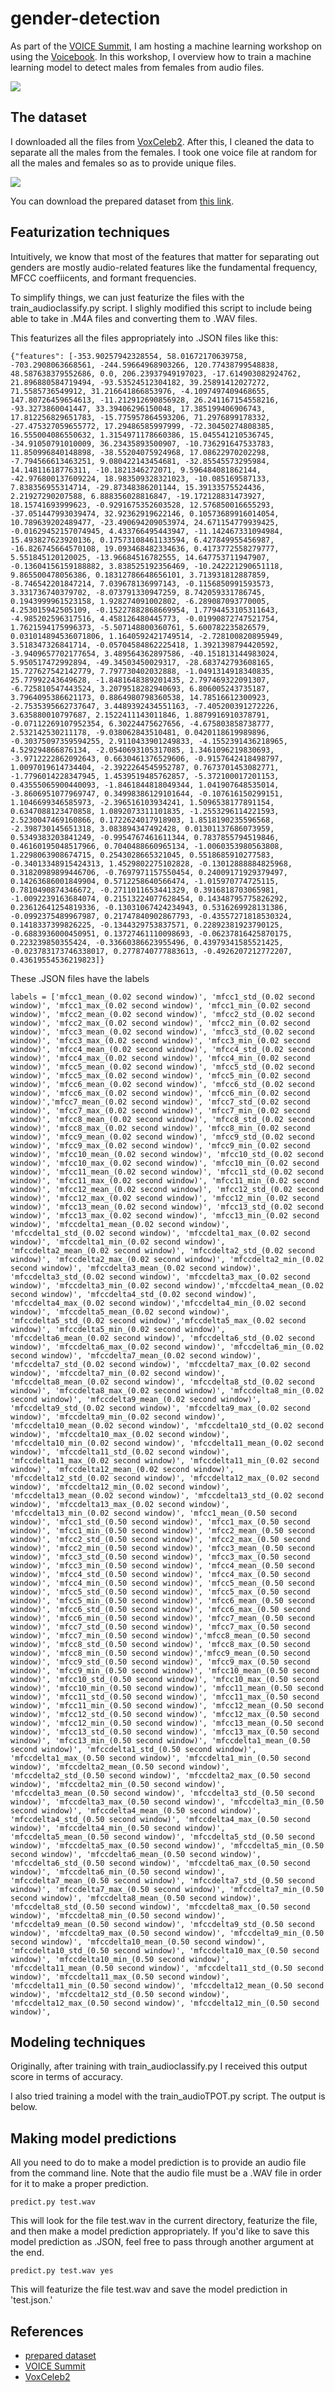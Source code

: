 # gender-detection

As part of the [VOICE Summit](https://www.voicesummit.ai/), I am hosting a machine learning workshop on using the [Voicebook](https://github.com/jim-schwoebel/voicebook). In this workshop, I overview how to train a machine learning model to detect males from females from audio files. 

![](https://media.giphy.com/media/l0HlVq3nJvhSZiZEs/giphy.gif)

## The dataset

I downloaded all the files from [VoxCeleb2](http://www.robots.ox.ac.uk/~vgg/data/voxceleb/). After this, I cleaned the data to separate all the males from the females. I took one voice file at random for all the males and females so as to provide unique files.

![](https://github.com/jim-schwoebel/gender-detection/blob/master/data/Screen%20Shot%202019-07-22%20at%2011.16.14%20AM.png)

You can download the prepared dataset from [this link](https://drive.google.com/file/d/1HRbWocxwClGy9Fj1MQeugpR4vOaL9ebO/view).

## Featurization techniques

Intuitively, we know that most of the features that matter for separating out genders are mostly audio-related features like the fundamental frequency, MFCC coeffiicents, and formant frequencies. 

To simplify things, we can just featurize the files with the train_audioclassify.py script. I slighly modified this script to include being able to take in .M4A files and converting them to .WAV files.

This featurizes all the files appropriately into .JSON files like this:

```
{"features": [-353.90257942328554, 58.01672170639758, -703.2908063668561, -244.59664968903266, 120.77438799548838, 48.587638379552686, 0.0, 206.23937949197023, -17.614903082924762, 21.896880584719494, -93.53524512304182, 39.25891412027272, 71.5585736549912, 31.216641866853976, -4.1097497409468655, 147.80726459654613, -11.212912690856928, 26.241167154558216, -93.3273860041447, 33.39406296150048, 17.385199406906743, 17.812256829651783, -15.775957864593206, 71.2976899178332, -27.475327059655772, 17.29486585997999, -72.30450274808385, 16.555004086550632, 1.3154971178660386, 15.045541210536745, -34.91050791010009, 36.23435893500907, -10.736291647533783, 11.850996840148898, -38.55204075924968, 17.08622970202298, -7.794566613463251, 9.080422143454681, -32.85545573295984, 14.14811618776311, -10.1821346272071, 9.596484081862144, -42.976800137609224, 18.983509328321023, -10.085169587133, 7.838356955314714, -29.87348386201144, 15.39133575524436, 2.21927290207588, 6.888356028816847, -19.172128831473927, 18.15741693999623, -0.9291675352603528, 12.576850016655293, -37.051447993039474, 32.92362919622146, 0.10573689916014054, 10.789639202489477, -23.490694209053974, 24.671154779939425, -0.01629452157074945, 4.433766495443947, -11.142467331094984, 15.493827623920136, 0.17573108461133594, 6.427849955456987, -16.826745664570108, 19.093468482334636, 0.4173772558279777, 5.551845120120025, -13.96684516782555, 14.647753711947907, -0.13604156159188882, 3.838525192356469, -10.242221290651118, 9.865500478056386, 0.18312786648656101, 3.713931812887859, -8.746542201847214, 7.039678136997143, -0.1156850991593573, 3.331736740379702, -8.073791330947259, 8.742059331786745, 0.1943999961523158, 1.928274091002802, -6.289087093770005, 4.253015942505109, -0.15227882868669954, 1.7794453105311643, -4.985202596317516, 4.458126480445773, -0.01990872747521754, 1.7621594175996373, -5.507148800360761, 5.600782235826579, 0.031014894536071806, 1.1640592421749514, -2.728100820895949, 3.518347326841714, -0.05704584862225418, 1.3921398794420592, -3.9409657702177654, 3.489564362897586, -40.151813144983024, 5.950517472992894, -49.34503450029317, -28.683742793608165, 15.727627542142779, 7.797730402032888, -1.0491314918340835, 25.77992243649628, -1.8481648389201435, 2.797469322091307, -6.725810547443524, 3.2079518282940693, 6.806005243735187, 3.7964095386621173, 0.8864980798360538, 14.78516612300923, -2.7535395662737647, 3.4489392434551163, -7.405200391272226, 3.635880010797687, 2.1522411143011846, 1.8879916910378791, -0.07112269107952354, 6.30224475627656, -4.675803858738777, 2.532142530211178, -9.038062843510481, 0.0420118619989896, -0.30375097359594255, 2.9110433901249833, -4.1552391436218965, 4.529294866876134, -2.0540693105317085, 1.3461096219830693, -3.9712222862092643, 0.6630461376529606, -0.9157642418498797, 1.0097019614734404, -2.3922264545952787, 0.7673701453082771, -1.7796014228347945, 1.4539519485762857, -5.372100017201153, 0.43555065900440093, -1.8461844818049344, 1.041907648535014, -3.8606951077969747, 0.34998386129101644, -0.107616150299151, 1.1046699346585973, -2.396516103934241, 1.5096538177891154, 0.6347088123470858, 1.0892073311101835, -1.2553296114221593, 2.5230047469160866, 0.1722624017918903, 1.8518190235596568, -2.398730145651318, 3.083894347492428, 0.01301137686073959, 0.5349383203841249, -0.9954767461611344, 0.7837855794519846, 0.46160195048517966, 0.7040488660965134, -1.0060353980563808, 1.2298063908674715, 0.2543028665321045, 0.5518685910277583, -0.34013348915424313, 1.4529802275102828, -0.13012888884825968, 0.31820989899446706, -0.7697971157550454, 0.24009171929379497, 0.14263686001849904, 0.5712258640566474, -1.015970774725115, 0.7810490874346672, -0.2711011653441329, 0.3916818703065981, -1.0092239163684074, 0.21513224077628454, 0.14348795775826292, 0.23612641254819336, -0.13031067424234943, 0.5316269928131386, -0.0992375489967987, 0.21747840902867793, -0.43557271818530324, 0.1418337399826225, -0.1344329753837571, 0.22892381923790125, -0.6883936000450951, 0.13727461110098693, -0.06237816425870175, 0.223239850355424, -0.33660386623955496, 0.43979341585521425, -0.023783173746338017, 0.2778740777883613, -0.4926207212772207, 0.43619554536219823]}
```
These .JSON files have the labels 

```
labels = ['mfcc1_mean_(0.02 second window)', 'mfcc1_std_(0.02 second window)', 'mfcc1_max_(0.02 second window)', 'mfcc1_min_(0.02 second window)', 'mfcc2_mean_(0.02 second window)', 'mfcc2_std_(0.02 second window)', 'mfcc2_max_(0.02 second window)', 'mfcc2_min_(0.02 second window)', 'mfcc3_mean_(0.02 second window)', 'mfcc3_std_(0.02 second window)', 'mfcc3_max_(0.02 second window)', 'mfcc3_min_(0.02 second window)', 'mfcc4_mean_(0.02 second window)', 'mfcc4_std_(0.02 second window)', 'mfcc4_max_(0.02 second window)', 'mfcc4_min_(0.02 second window)', 'mfcc5_mean_(0.02 second window)', 'mfcc5_std_(0.02 second window)', 'mfcc5_max_(0.02 second window)', 'mfcc5_min_(0.02 second window)', 'mfcc6_mean_(0.02 second window)', 'mfcc6_std_(0.02 second window)', 'mfcc6_max_(0.02 second window)', 'mfcc6_min_(0.02 second window)','mfcc7_mean_(0.02 second window)', 'mfcc7_std_(0.02 second window)', 'mfcc7_max_(0.02 second window)', 'mfcc7_min_(0.02 second window)', 'mfcc8_mean_(0.02 second window)', 'mfcc8_std_(0.02 second window)', 'mfcc8_max_(0.02 second window)', 'mfcc8_min_(0.02 second window)', 'mfcc9_mean_(0.02 second window)', 'mfcc9_std_(0.02 second window)', 'mfcc9_max_(0.02 second window)', 'mfcc9_min_(0.02 second window)', 'mfcc10_mean_(0.02 second window)', 'mfcc10_std_(0.02 second window)', 'mfcc10_max_(0.02 second window)', 'mfcc10_min_(0.02 second window)', 'mfcc11_mean_(0.02 second window)', 'mfcc11_std_(0.02 second window)', 'mfcc11_max_(0.02 second window)', 'mfcc11_min_(0.02 second window)', 'mfcc12_mean_(0.02 second window)', 'mfcc12_std_(0.02 second window)', 'mfcc12_max_(0.02 second window)', 'mfcc12_min_(0.02 second window)', 'mfcc13_mean_(0.02 second window)', 'mfcc13_std_(0.02 second window)', 'mfcc13_max_(0.02 second window)', 'mfcc13_min_(0.02 second window)', 'mfccdelta1_mean_(0.02 second window)', 'mfccdelta1_std_(0.02 second window)', 'mfccdelta1_max_(0.02 second window)', 'mfccdelta1_min_(0.02 second window)', 'mfccdelta2_mean_(0.02 second window)', 'mfccdelta2_std_(0.02 second window)', 'mfccdelta2_max_(0.02 second window)', 'mfccdelta2_min_(0.02 second window)', 'mfccdelta3_mean_(0.02 second window)', 'mfccdelta3_std_(0.02 second window)', 'mfccdelta3_max_(0.02 second window)', 'mfccdelta3_min_(0.02 second window)','mfccdelta4_mean_(0.02 second window)', 'mfccdelta4_std_(0.02 second window)', 'mfccdelta4_max_(0.02 second window)','mfccdelta4_min_(0.02 second window)', 'mfccdelta5_mean_(0.02 second window)', 'mfccdelta5_std_(0.02 second window)','mfccdelta5_max_(0.02 second window)', 'mfccdelta5_min_(0.02 second window)', 'mfccdelta6_mean_(0.02 second window)', 'mfccdelta6_std_(0.02 second window)', 'mfccdelta6_max_(0.02 second window)', 'mfccdelta6_min_(0.02 second window)', 'mfccdelta7_mean_(0.02 second window)', 'mfccdelta7_std_(0.02 second window)', 'mfccdelta7_max_(0.02 second window)', 'mfccdelta7_min_(0.02 second window)', 'mfccdelta8_mean_(0.02 second window)', 'mfccdelta8_std_(0.02 second window)', 'mfccdelta8_max_(0.02 second window)', 'mfccdelta8_min_(0.02 second window)', 'mfccdelta9_mean_(0.02 second window)', 'mfccdelta9_std_(0.02 second window)', 'mfccdelta9_max_(0.02 second window)', 'mfccdelta9_min_(0.02 second window)', 'mfccdelta10_mean_(0.02 second window)', 'mfccdelta10_std_(0.02 second window)', 'mfccdelta10_max_(0.02 second window)', 'mfccdelta10_min_(0.02 second window)', 'mfccdelta11_mean_(0.02 second window)', 'mfccdelta11_std_(0.02 second window)', 'mfccdelta11_max_(0.02 second window)', 'mfccdelta11_min_(0.02 second window)', 'mfccdelta12_mean_(0.02 second window)', 'mfccdelta12_std_(0.02 second window)', 'mfccdelta12_max_(0.02 second window)', 'mfccdelta12_min_(0.02 second window)', 'mfccdelta13_mean_(0.02 second window)', 'mfccdelta13_std_(0.02 second window)', 'mfccdelta13_max_(0.02 second window)', 'mfccdelta13_min_(0.02 second window)', 'mfcc1_mean_(0.50 second window)', 'mfcc1_std_(0.50 second window)', 'mfcc1_max_(0.50 second window)', 'mfcc1_min_(0.50 second window)', 'mfcc2_mean_(0.50 second window)', 'mfcc2_std_(0.50 second window)', 'mfcc2_max_(0.50 second window)', 'mfcc2_min_(0.50 second window)', 'mfcc3_mean_(0.50 second window)', 'mfcc3_std_(0.50 second window)', 'mfcc3_max_(0.50 second window)', 'mfcc3_min_(0.50 second window)', 'mfcc4_mean_(0.50 second window)', 'mfcc4_std_(0.50 second window)', 'mfcc4_max_(0.50 second window)', 'mfcc4_min_(0.50 second window)', 'mfcc5_mean_(0.50 second window)', 'mfcc5_std_(0.50 second window)', 'mfcc5_max_(0.50 second window)', 'mfcc5_min_(0.50 second window)', 'mfcc6_mean_(0.50 second window)', 'mfcc6_std_(0.50 second window)', 'mfcc6_max_(0.50 second window)', 'mfcc6_min_(0.50 second window)', 'mfcc7_mean_(0.50 second window)', 'mfcc7_std_(0.50 second window)', 'mfcc7_max_(0.50 second window)', 'mfcc7_min_(0.50 second window)','mfcc8_mean_(0.50 second window)', 'mfcc8_std_(0.50 second window)', 'mfcc8_max_(0.50 second window)', 'mfcc8_min_(0.50 second window)','mfcc9_mean_(0.50 second window)', 'mfcc9_std_(0.50 second window)', 'mfcc9_max_(0.50 second window)', 'mfcc9_min_(0.50 second window)', 'mfcc10_mean_(0.50 second window)', 'mfcc10_std_(0.50 second window)', 'mfcc10_max_(0.50 second window)', 'mfcc10_min_(0.50 second window)', 'mfcc11_mean_(0.50 second window)', 'mfcc11_std_(0.50 second window)', 'mfcc11_max_(0.50 second window)', 'mfcc11_min_(0.50 second window)', 'mfcc12_mean_(0.50 second window)', 'mfcc12_std_(0.50 second window)', 'mfcc12_max_(0.50 second window)', 'mfcc12_min_(0.50 second window)', 'mfcc13_mean_(0.50 second window)', 'mfcc13_std_(0.50 second window)', 'mfcc13_max_(0.50 second window)', 'mfcc13_min_(0.50 second window)', 'mfccdelta1_mean_(0.50 second window)', 'mfccdelta1_std_(0.50 second window)', 'mfccdelta1_max_(0.50 second window)', 'mfccdelta1_min_(0.50 second window)', 'mfccdelta2_mean_(0.50 second window)', 'mfccdelta2_std_(0.50 second window)', 'mfccdelta2_max_(0.50 second window)', 'mfccdelta2_min_(0.50 second window)', 'mfccdelta3_mean_(0.50 second window)', 'mfccdelta3_std_(0.50 second window)', 'mfccdelta3_max_(0.50 second window)', 'mfccdelta3_min_(0.50 second window)', 'mfccdelta4_mean_(0.50 second window)', 'mfccdelta4_std_(0.50 second window)', 'mfccdelta4_max_(0.50 second window)', 'mfccdelta4_min_(0.50 second window)', 'mfccdelta5_mean_(0.50 second window)', 'mfccdelta5_std_(0.50 second window)', 'mfccdelta5_max_(0.50 second window)', 'mfccdelta5_min_(0.50 second window)', 'mfccdelta6_mean_(0.50 second window)', 'mfccdelta6_std_(0.50 second window)', 'mfccdelta6_max_(0.50 second window)', 'mfccdelta6_min_(0.50 second window)', 'mfccdelta7_mean_(0.50 second window)', 'mfccdelta7_std_(0.50 second window)', 'mfccdelta7_max_(0.50 second window)', 'mfccdelta7_min_(0.50 second window)', 'mfccdelta8_mean_(0.50 second window)', 'mfccdelta8_std_(0.50 second window)', 'mfccdelta8_max_(0.50 second window)', 'mfccdelta8_min_(0.50 second window)', 'mfccdelta9_mean_(0.50 second window)', 'mfccdelta9_std_(0.50 second window)', 'mfccdelta9_max_(0.50 second window)', 'mfccdelta9_min_(0.50 second window)', 'mfccdelta10_mean_(0.50 second window)', 'mfccdelta10_std_(0.50 second window)', 'mfccdelta10_max_(0.50 second window)', 'mfccdelta10_min_(0.50 second window)', 'mfccdelta11_mean_(0.50 second window)', 'mfccdelta11_std_(0.50 second window)', 'mfccdelta11_max_(0.50 second window)', 'mfccdelta11_min_(0.50 second window)', 'mfccdelta12_mean_(0.50 second window)', 'mfccdelta12_std_(0.50 second window)', 'mfccdelta12_max_(0.50 second window)', 'mfccdelta12_min_(0.50 second window)', 
```
## Modeling techniques 

Originally, after training with train_audioclassify.py I received this output score in terms of accuracy.

I also tried training a model with the train_audioTPOT.py script. The output is below. 

## Making model predictions 

All you need to do to make a model prediction is to provide an audio file from the command line. Note that the audio file must be a .WAV file in order for it to make a proper prediction.

```
predict.py test.wav
```

This will look for the file test.wav in the current directory, featurize the file, and then make a model prediction appropriately. If you'd like to save this model prediction as .JSON, feel free to pass through another argument at the end.

```
predict.py test.wav yes
```

This will featurize the file test.wav and save the model prediction in 'test.json.' 

## References
* [prepared dataset](https://drive.google.com/file/d/1HRbWocxwClGy9Fj1MQeugpR4vOaL9ebO/view)
* [VOICE Summit](https://www.voicesummit.ai/)
* [VoxCeleb2](http://www.robots.ox.ac.uk/~vgg/data/voxceleb/)
